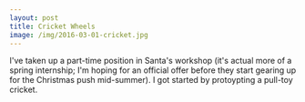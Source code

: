 ```yaml
---
layout: post
title: Cricket Wheels
image: /img/2016-03-01-cricket.jpg
---
```


I've taken up a part-time position in Santa's workshop (it's actual more of a spring internship; I'm hoping for an official offer before they start gearing up for the Christmas push mid-summer). I got started by protoypting a pull-toy cricket.

<figure>
<a href="https://lh3.googleusercontent.com/VPWwr5NRmlNgT1WVYfZmR43P7T7_TZiY6p7rGWUphshTzneXshqsNAWgNURzCk04F6W21hB1gMMrCdoeWu_2Asj4_ojBH3NXR08z-blvUaorkI62ykQGPZUVTAESAD3p4L7bTDwsFJVhI_O2kA-QMML15a2FLFU6OmIdCCPotpLqSx90NEAO19JTCqi_rY6LX_ta_NM8WUSeu-pwZpZsuMinWsU4zvG0_9h-fecY14xVABzXz8qm05hyiJ4fZ2DttsEIYjY42q05kZ6R6_To35EGNUXnfTg-tKkiiM7muOLZDioTv0kwxqi8I08c2XNBzXPv4HLtMNh3Agdtl2zA2r2IKR-2PEdngPq4Q8G657G0DKmp5G5knJnB1ixBONxaTuAdG7VVQOK_oTNMky0eLyelkG-vzSigPuU993ZfE-eoClkgGDpz0Aw4XEyRckWtbDgZ9lDBGzhWlkP-hvQw0WSDhROdRnn0g6tutHteYUhhYK2UGNYZOHvpqAiy4XBsqr20wv9_lzt3ebI-aPfU7Cv1Y_8vQc3szn0qL17eoN9yOGpPlLXS3o8Vxrc-f-gnirZM=w2148-h1610-no" data-lightbox="" data-title="">
	<img src="https://lh3.googleusercontent.com/VPWwr5NRmlNgT1WVYfZmR43P7T7_TZiY6p7rGWUphshTzneXshqsNAWgNURzCk04F6W21hB1gMMrCdoeWu_2Asj4_ojBH3NXR08z-blvUaorkI62ykQGPZUVTAESAD3p4L7bTDwsFJVhI_O2kA-QMML15a2FLFU6OmIdCCPotpLqSx90NEAO19JTCqi_rY6LX_ta_NM8WUSeu-pwZpZsuMinWsU4zvG0_9h-fecY14xVABzXz8qm05hyiJ4fZ2DttsEIYjY42q05kZ6R6_To35EGNUXnfTg-tKkiiM7muOLZDioTv0kwxqi8I08c2XNBzXPv4HLtMNh3Agdtl2zA2r2IKR-2PEdngPq4Q8G657G0DKmp5G5knJnB1ixBONxaTuAdG7VVQOK_oTNMky0eLyelkG-vzSigPuU993ZfE-eoClkgGDpz0Aw4XEyRckWtbDgZ9lDBGzhWlkP-hvQw0WSDhROdRnn0g6tutHteYUhhYK2UGNYZOHvpqAiy4XBsqr20wv9_lzt3ebI-aPfU7Cv1Y_8vQc3szn0qL17eoN9yOGpPlLXS3o8Vxrc-f-gnirZM=w2148-h1610-no" alt="" title="">
</a>
</figure>

<figure>
<a href="https://lh3.googleusercontent.com/k2Z-LLtStHD0G-vRlfXd-XsKWcskJvLvSruAHKonxSxQ5ZySs3rYM5J3AcVigmBf5PbDGSNXrkJcggC0Wc9yXuArZEmLys2amywnJSR5S6lr6Hm_gL_0XyhDYja6VT9xKt7MFLBgTMXglQUIwMF9S8nTuiqjixnAMD5mK60DvTzzGbNaf4jElVqeUO0WtRWsx1y9C8yGlnOUE4FT2ytk-H_wukDN9RMKiu5lIw4dR_B3_E7xNF-lhCHoq4OZ1C7KYnqcXUitm6aZyJHCfHiFhnpveADwimBP-eRTzfZfSwzQ-VKjBKVEW4NzV5kA5zkyprtXv_cot2capJ4t1D_OD2y3CYqs76jSKimRawEN1fLoTBbfstIrv1X6a_NapxIQe-wuGH2Nz-wGpLs22CWFnZqZOzuXqem8fvYk6ExvUOzhoUqVvUunCsTvqlvvNpZMgse6bzBY6z_hyRb6-sGSs2wxi1dROwbMSKfmKsBTEu091G_WfW16jm9Jgg1HwfjnWqjw_60Mkl5s5JF6EPTETNBcaWVMA_szIc-ZBPy-gZ_aY-cbZ7Wpej7bwgW1xbl_OlAr=w2148-h1610-no" data-lightbox="" data-title="">
	<img src="https://lh3.googleusercontent.com/k2Z-LLtStHD0G-vRlfXd-XsKWcskJvLvSruAHKonxSxQ5ZySs3rYM5J3AcVigmBf5PbDGSNXrkJcggC0Wc9yXuArZEmLys2amywnJSR5S6lr6Hm_gL_0XyhDYja6VT9xKt7MFLBgTMXglQUIwMF9S8nTuiqjixnAMD5mK60DvTzzGbNaf4jElVqeUO0WtRWsx1y9C8yGlnOUE4FT2ytk-H_wukDN9RMKiu5lIw4dR_B3_E7xNF-lhCHoq4OZ1C7KYnqcXUitm6aZyJHCfHiFhnpveADwimBP-eRTzfZfSwzQ-VKjBKVEW4NzV5kA5zkyprtXv_cot2capJ4t1D_OD2y3CYqs76jSKimRawEN1fLoTBbfstIrv1X6a_NapxIQe-wuGH2Nz-wGpLs22CWFnZqZOzuXqem8fvYk6ExvUOzhoUqVvUunCsTvqlvvNpZMgse6bzBY6z_hyRb6-sGSs2wxi1dROwbMSKfmKsBTEu091G_WfW16jm9Jgg1HwfjnWqjw_60Mkl5s5JF6EPTETNBcaWVMA_szIc-ZBPy-gZ_aY-cbZ7Wpej7bwgW1xbl_OlAr=w2148-h1610-no" alt="" title="">
</a>
</figure>

<figure>
<a href="https://lh3.googleusercontent.com/gu-nWICu5FqNbu08DO2Yi4Bej0Htn8QL240kMf3ETVI4v7Q3K7zB6qzzT4Z-RfeVv77_Fcrk3UZnkcpXrWG_4-wWxZ5r-NtIWEv8xOmqF0bsUKCMFNQq5EgQ5GiN7leBm13tyJ_jvK9gvFumdIuaAU2xNZJNEVuuc0T49KHTdN3cmI3MumOWTu_fewOqQbb6pzkad7_2lUetSjrArk6m-Cqv2gj85Xd0qLI3YxHWSm8MFWr5otSrFSa6bov9ef6a4wSif2s_OEQuiMTMMp9i-snh1GebjFDnjOAnnEBhfFe0N_71qgAaRQBPT4UwZZoiiHGT2VmwSrnVyU84eaCEdV4VbZke1gs1OIvzueykxSCdVXdA4U7vgOLN7T5yPHIptyMV-BWg9xSEIT3rcmPEGB-jUpAFaatPfV_SiHYijsNODkOqy6kWEcVeKFHqmCfrAM58cDnF-Y6hh36z4xbS_aqQwKJdyKTowaPX8xcLVLaJ8SKyF6NC5LVck-4s1WurZjwcnmlmYREq1fDGNzEwZAvcQvJhlnvh2vCqa5ZxbG5J6U3SxXDqFcUVvMrFzQisfYY3=w2148-h1610-no" data-lightbox="" data-title="">
	<img src="https://lh3.googleusercontent.com/gu-nWICu5FqNbu08DO2Yi4Bej0Htn8QL240kMf3ETVI4v7Q3K7zB6qzzT4Z-RfeVv77_Fcrk3UZnkcpXrWG_4-wWxZ5r-NtIWEv8xOmqF0bsUKCMFNQq5EgQ5GiN7leBm13tyJ_jvK9gvFumdIuaAU2xNZJNEVuuc0T49KHTdN3cmI3MumOWTu_fewOqQbb6pzkad7_2lUetSjrArk6m-Cqv2gj85Xd0qLI3YxHWSm8MFWr5otSrFSa6bov9ef6a4wSif2s_OEQuiMTMMp9i-snh1GebjFDnjOAnnEBhfFe0N_71qgAaRQBPT4UwZZoiiHGT2VmwSrnVyU84eaCEdV4VbZke1gs1OIvzueykxSCdVXdA4U7vgOLN7T5yPHIptyMV-BWg9xSEIT3rcmPEGB-jUpAFaatPfV_SiHYijsNODkOqy6kWEcVeKFHqmCfrAM58cDnF-Y6hh36z4xbS_aqQwKJdyKTowaPX8xcLVLaJ8SKyF6NC5LVck-4s1WurZjwcnmlmYREq1fDGNzEwZAvcQvJhlnvh2vCqa5ZxbG5J6U3SxXDqFcUVvMrFzQisfYY3=w2148-h1610-no" alt="" title="">
</a>
</figure>